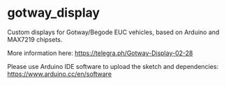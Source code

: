 # gotway_display
Custom displays for Gotway/Begode EUC vehicles, based on Arduino and MAX7219 chipsets.

More information here: https://telegra.ph/Gotway-Display-02-28

Please use Arduino IDE software to upload the sketch and dependencies: https://www.arduino.cc/en/software
